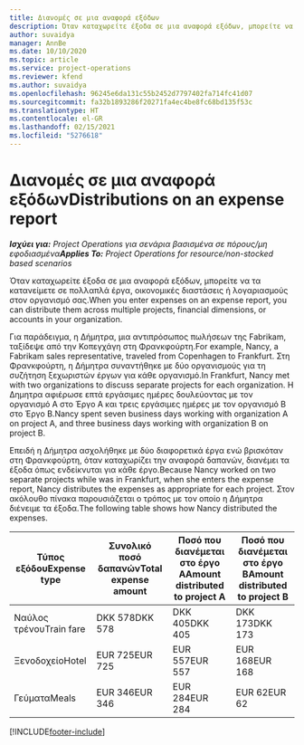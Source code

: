 ```yaml
---
title: Διανομές σε μια αναφορά εξόδων
description: Όταν καταχωρείτε έξοδα σε μια αναφορά εξόδων, μπορείτε να τα κατανείμετε σε πολλαπλά έργα, νομικές οντότητες ή λογαριασμούς στον οργανισμό σας.
author: suvaidya
manager: AnnBe
ms.date: 10/10/2020
ms.topic: article
ms.service: project-operations
ms.reviewer: kfend
ms.author: suvaidya
ms.openlocfilehash: 96245e6da131c55b2452d7797402fa714fc41d07
ms.sourcegitcommit: fa32b1893286f20271fa4ec4be8fc68bd135f53c
ms.translationtype: HT
ms.contentlocale: el-GR
ms.lasthandoff: 02/15/2021
ms.locfileid: "5276618"
---
```

# <a name="distributions-on-an-expense-report"></a><span data-ttu-id="09b32-103">Διανομές σε μια αναφορά εξόδων</span><span class="sxs-lookup"><span data-stu-id="09b32-103">Distributions on an expense report</span></span>

<span data-ttu-id="09b32-104">_**Ισχύει για:** Project Operations για σενάρια βασισμένα σε πόρους/μη εφοδιασμένα_</span><span class="sxs-lookup"><span data-stu-id="09b32-104">_**Applies To:** Project Operations for resource/non-stocked based scenarios_</span></span>

<span data-ttu-id="09b32-105">Όταν καταχωρείτε έξοδα σε μια αναφορά εξόδων, μπορείτε να τα κατανείμετε σε πολλαπλά έργα, οικονομικές διαστάσεις ή λογαριασμούς στον οργανισμό σας.</span><span class="sxs-lookup"><span data-stu-id="09b32-105">When you enter expenses on an expense report, you can distribute them across multiple projects, financial dimensions, or accounts in your organization.</span></span>

<span data-ttu-id="09b32-106">Για παράδειγμα, η Δήμητρα, μια αντιπρόσωπος πωλήσεων της Fabrikam, ταξίδεψε από την Κοπεγχάγη στη Φρανκφούρτη.</span><span class="sxs-lookup"><span data-stu-id="09b32-106">For example, Nancy, a Fabrikam sales representative, traveled from Copenhagen to Frankfurt.</span></span> <span data-ttu-id="09b32-107">Στη Φρανκφούρτη, η Δήμητρα συναντήθηκε με δύο οργανισμούς για τη συζήτηση ξεχωριστών έργων για κάθε οργανισμό.</span><span class="sxs-lookup"><span data-stu-id="09b32-107">In Frankfurt, Nancy met with two organizations to discuss separate projects for each organization.</span></span> <span data-ttu-id="09b32-108">Η Δημητρα αφιέρωσε επτά εργάσιμες ημέρες δουλεύοντας με τον οργανισμό Α στο Έργο A και τρεις εργάσιμες ημέρες με τον οργανισμό Β στο Έργο Β.</span><span class="sxs-lookup"><span data-stu-id="09b32-108">Nancy spent seven business days working with organization A on project A, and three business days working with organization B on project B.</span></span>

<span data-ttu-id="09b32-109">Επειδή η Δήμητρα ασχολήθηκε με δύο διαφορετικά έργα ενώ βρισκόταν στη Φρανκφούρτη, όταν καταχωρίζει την αναφορά δαπανών, διανέμει τα έξοδα όπως ενδείκνυται για κάθε έργο.</span><span class="sxs-lookup"><span data-stu-id="09b32-109">Because Nancy worked on two separate projects while was in Frankfurt, when she enters the expense report, Nancy distributes the expenses as appropriate for each project.</span></span> <span data-ttu-id="09b32-110">Στον ακόλουθο πίνακα παρουσιάζεται ο τρόπος με τον οποίο η Δήμητρα διένειμε τα έξοδα.</span><span class="sxs-lookup"><span data-stu-id="09b32-110">The following table shows how Nancy distributed the expenses.</span></span>

| <span data-ttu-id="09b32-111">Τύπος εξόδου</span><span class="sxs-lookup"><span data-stu-id="09b32-111">Expense type</span></span> | <span data-ttu-id="09b32-112">Συνολικό ποσό δαπανών</span><span class="sxs-lookup"><span data-stu-id="09b32-112">Total expense amount</span></span> | <span data-ttu-id="09b32-113">Ποσό που διανέμεται στο έργο Α</span><span class="sxs-lookup"><span data-stu-id="09b32-113">Amount distributed to project A</span></span> | <span data-ttu-id="09b32-114">Ποσό που διανέμεται στο έργο Β</span><span class="sxs-lookup"><span data-stu-id="09b32-114">Amount distributed to project B</span></span> |
|--------------|----------------------|---------------------------------|---------------------------------|
| <span data-ttu-id="09b32-115">Ναύλος τρένου</span><span class="sxs-lookup"><span data-stu-id="09b32-115">Train fare</span></span>   | <span data-ttu-id="09b32-116">DKK 578</span><span class="sxs-lookup"><span data-stu-id="09b32-116">DKK 578</span></span>              | <span data-ttu-id="09b32-117">DKK 405</span><span class="sxs-lookup"><span data-stu-id="09b32-117">DKK 405</span></span>                         | <span data-ttu-id="09b32-118">DKK 173</span><span class="sxs-lookup"><span data-stu-id="09b32-118">DKK 173</span></span>                         |
| <span data-ttu-id="09b32-119">Ξενοδοχείο</span><span class="sxs-lookup"><span data-stu-id="09b32-119">Hotel</span></span>        | <span data-ttu-id="09b32-120">EUR 725</span><span class="sxs-lookup"><span data-stu-id="09b32-120">EUR 725</span></span>              | <span data-ttu-id="09b32-121">EUR 557</span><span class="sxs-lookup"><span data-stu-id="09b32-121">EUR 557</span></span>                         | <span data-ttu-id="09b32-122">EUR 168</span><span class="sxs-lookup"><span data-stu-id="09b32-122">EUR 168</span></span>                         |
| <span data-ttu-id="09b32-123">Γεύματα</span><span class="sxs-lookup"><span data-stu-id="09b32-123">Meals</span></span>        | <span data-ttu-id="09b32-124">EUR 346</span><span class="sxs-lookup"><span data-stu-id="09b32-124">EUR 346</span></span>              | <span data-ttu-id="09b32-125">EUR 284</span><span class="sxs-lookup"><span data-stu-id="09b32-125">EUR 284</span></span>                         | <span data-ttu-id="09b32-126">EUR 62</span><span class="sxs-lookup"><span data-stu-id="09b32-126">EUR 62</span></span>                          |


[!INCLUDE[footer-include](../includes/footer-banner.md)]